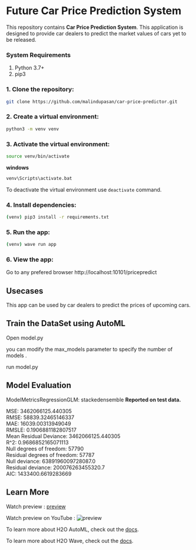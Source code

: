 # Future Car Price Prediction System


This repository contains   **Car Price Prediction System**. This application is designed to provide car dealers to predict the market values of cars yet to be released.


### System Requirements

1. Python 3.7+
2. pip3

### 1. Clone the repository:

``` bash
git clone https://github.com/malindupasan/car-price-predictor.git
```

### 2. Create a virtual environment:

``` bash
python3 -m venv venv
```

### 3. Activate the virtual environment:
``` bash
source venv/bin/activate
```

**windows**
``` bash
venv\Scripts\activate.bat
```
To deactivate the virtual environment use ```deactivate``` command.

### 4. Install dependencies:

``` bash
(venv) pip3 install -r requirements.txt 
```

### 5. Run the app:
``` bash
(venv) wave run app
```


### 6. View the app:
Go to any prefered browser http://localhost:10101/pricepredict

## Usecases

This app can be used by car dealers to predict the prices of upcoming cars.

## Train the DataSet using AutoML

Open model.py

you can modify the max_models parameter to specify the number of models . 

run model.py

## Model Evaluation 

ModelMetricsRegressionGLM: stackedensemble
**Reported on test data.**

MSE: 3462066125.440305<br>
RMSE: 58839.32465146337<br>
MAE: 16039.00313949049<br>
RMSLE: 0.1906881182807517<br>
Mean Residual Deviance: 3462066125.440305<br>
R^2: 0.9686852165071113<br>
Null degrees of freedom: 57790<br>
Residual degrees of freedom: 57787<br>
Null deviance: 6389196009728087.0<br>
Residual deviance: 200076263455320.7<br>
AIC: 1433400.6619283669<br>


## Learn More

Watch preview  : [preview](https://github.com/malindupasan/car-price-predictor/blob/main/preview/previewVid.mp4)

Watch preview on YouTube : ![preview](https://youtu.be/0ncb9DIRstY) 

To learn more about H2O AutoML, check out the [docs](https://docs.h2o.ai/h2o/latest-stable/h2o-docs/automl.html).

To learn more about H2O Wave, check out the [docs](https://wave.h2o.ai/).
